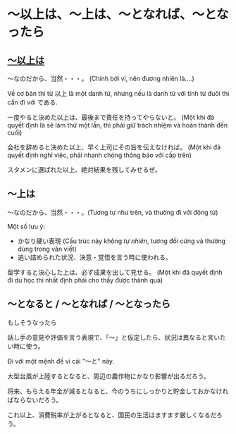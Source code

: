 # 〜以上は、〜上は、〜となれば、〜となったら

## [〜以上は](https://nihongokyoshi-net.com/2019/05/15/jlptn2-grammar-ijoowa/)

〜なのだから、当然・・・。 (Chính bởi vì, nên đương nhiên là....)

Về cơ bản thì từ 以上 là một danh từ, nhưng nếu là danh từ với tính từ đuôi  thì cần đi với である.

一度やると決めた以上は、最後まで責任を持ってやらないと。
(Một khi đã quyết định là sẽ làm thử một lần, thì phải giữ trách nhiệm và hoàn thành đến cuối)

会社を辞めると決めた以上、早く上司にその旨を伝えなければ。
(Một khi đã quyết định nghỉ việc, phải nhanh chóng thông báo với cấp trên)

スタメンに選ばれた以上、絶対結果を残してみせるぜ。

## 〜上は

〜なのだから、当然・・・。(Tương tự như trên, và thường đi với động từ)

Một số lưu ý:

- かなり硬い表現 (Cấu trúc này không *tự nhiên*, tương đối cứng và thường dùng trong văn viết)
- 追い詰められた状況、決意・覚悟を言う時に使われる。

留学すると決心した上は、必ず成果を出して見せる。
(Một khi đã quyết định đi du học thì nhất định phải cho thấy được thành quả)

## 〜となると / 〜となれば / 〜となったら

もしそうなったら

話し手の意見や評価を言う表現で、「〜」と仮定したら、状況は異なると言いたい時に使う。

Đi với một mệnh đề vì cái "〜と" này.

大型台風が上陸するとなると、周辺の農作物にかなり影響が出るだろう。

将来、もらえる年金が減るとなると、今のうちにしっかりと貯金しておかなければならないだろう。

これ以上、消費税率が上がるとなると、国民の生活はますます厳しくなるだろう。
